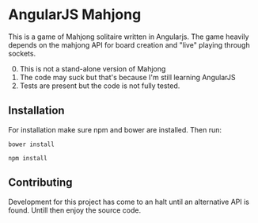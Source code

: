 AngularJS Mahjong
=================

This is a game of Mahjong solitaire written in Angularjs. The game heavily depends on the mahjong API for board creation and "live" playing through sockets.

0. This is not a stand-alone version of Mahjong
0. The code may suck but that's because I'm still learning AngularJS
0. Tests are present but the code is not fully tested.

Installation
-----------

For installation make sure npm and bower are installed. Then run:

```
bower install
```

```
npm install
```

Contributing
------------

Development for this project has come to an halt until an alternative API is found. Untill then enjoy the source code. 
